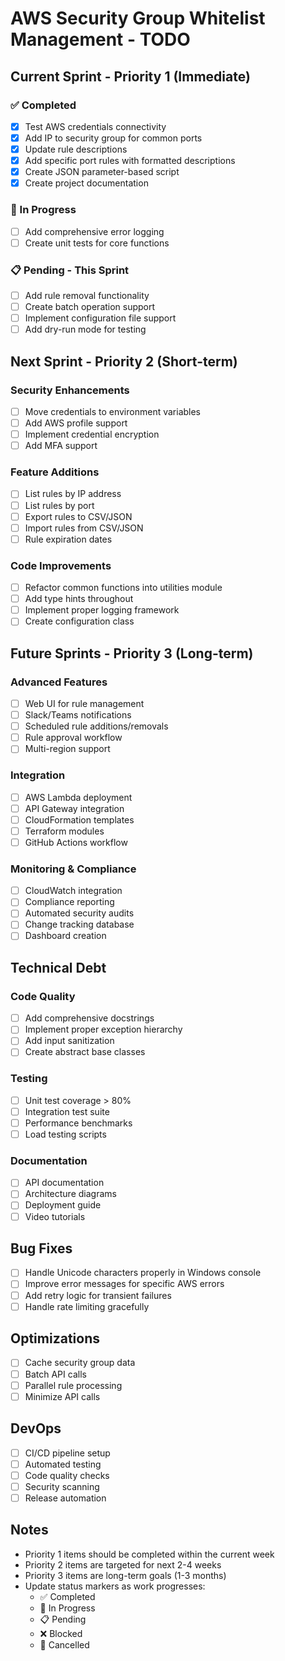 # AWS Security Group Whitelist Management - TODO

## Current Sprint - Priority 1 (Immediate)

### ✅ Completed
- [x] Test AWS credentials connectivity
- [x] Add IP to security group for common ports
- [x] Update rule descriptions
- [x] Add specific port rules with formatted descriptions
- [x] Create JSON parameter-based script
- [x] Create project documentation

### 🔄 In Progress
- [ ] Add comprehensive error logging
- [ ] Create unit tests for core functions

### 📋 Pending - This Sprint
- [ ] Add rule removal functionality
- [ ] Create batch operation support
- [ ] Implement configuration file support
- [ ] Add dry-run mode for testing

## Next Sprint - Priority 2 (Short-term)

### Security Enhancements
- [ ] Move credentials to environment variables
- [ ] Add AWS profile support
- [ ] Implement credential encryption
- [ ] Add MFA support

### Feature Additions
- [ ] List rules by IP address
- [ ] List rules by port
- [ ] Export rules to CSV/JSON
- [ ] Import rules from CSV/JSON
- [ ] Rule expiration dates

### Code Improvements
- [ ] Refactor common functions into utilities module
- [ ] Add type hints throughout
- [ ] Implement proper logging framework
- [ ] Create configuration class

## Future Sprints - Priority 3 (Long-term)

### Advanced Features
- [ ] Web UI for rule management
- [ ] Slack/Teams notifications
- [ ] Scheduled rule additions/removals
- [ ] Rule approval workflow
- [ ] Multi-region support

### Integration
- [ ] AWS Lambda deployment
- [ ] API Gateway integration
- [ ] CloudFormation templates
- [ ] Terraform modules
- [ ] GitHub Actions workflow

### Monitoring & Compliance
- [ ] CloudWatch integration
- [ ] Compliance reporting
- [ ] Automated security audits
- [ ] Change tracking database
- [ ] Dashboard creation

## Technical Debt

### Code Quality
- [ ] Add comprehensive docstrings
- [ ] Implement proper exception hierarchy
- [ ] Add input sanitization
- [ ] Create abstract base classes

### Testing
- [ ] Unit test coverage > 80%
- [ ] Integration test suite
- [ ] Performance benchmarks
- [ ] Load testing scripts

### Documentation
- [ ] API documentation
- [ ] Architecture diagrams
- [ ] Deployment guide
- [ ] Video tutorials

## Bug Fixes
- [ ] Handle Unicode characters properly in Windows console
- [ ] Improve error messages for specific AWS errors
- [ ] Add retry logic for transient failures
- [ ] Handle rate limiting gracefully

## Optimizations
- [ ] Cache security group data
- [ ] Batch API calls
- [ ] Parallel rule processing
- [ ] Minimize API calls

## DevOps
- [ ] CI/CD pipeline setup
- [ ] Automated testing
- [ ] Code quality checks
- [ ] Security scanning
- [ ] Release automation

## Notes
- Priority 1 items should be completed within the current week
- Priority 2 items are targeted for next 2-4 weeks
- Priority 3 items are long-term goals (1-3 months)
- Update status markers as work progresses:
  - ✅ Completed
  - 🔄 In Progress
  - 📋 Pending
  - ❌ Blocked
  - 🚫 Cancelled